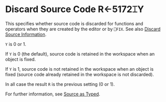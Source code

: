 
<!-- Hidden search keywords -->
<div style="display: none;">
  5172⌶
</div>






<h1 class="heading"><span class="name">Discard Source Code</span> <span class="command">R←5172⌶Y</span></h1>



This specifies whether source code is discarded for functions and operators when they are created by the editor or by `⎕FIX`. See also [Discard Source Information](discard-source-information.md).


`Y` is 0 or 1.


If `Y` is 0 (the default), source code is retained in the workspace when an object is fixed.


If `Y` is 1, source code is not retained in the workspace when an object is fixed (source code already retained in the workspace is not discarded).


In all case the result `R` is the previous setting (0 or 1).



For further information, see [Source as Typed](../../../release-notes-v19-0/introduction/source-as-typed).



